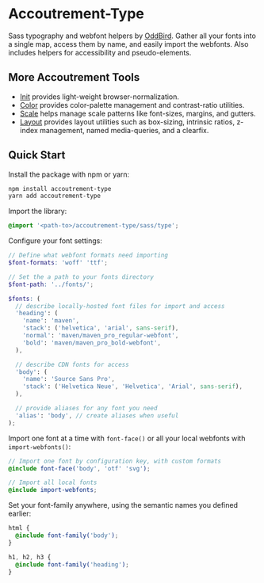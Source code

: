 Accoutrement-Type
=================

Sass typography and webfont helpers
by [OddBird][oddbird].
Gather all your fonts into a single map,
access them by name,
and easily import the webfonts.
Also includes helpers for accessibility
and pseudo-elements.

[oddbird]: http://oddbird.net/


More Accoutrement Tools
-----------------------

- [Init](http://oddbird.net/accoutrement-init/)
  provides light-weight browser-normalization.
- [Color](http://oddbird.net/accoutrement-color/)
  provides color-palette management and contrast-ratio utilities.
- [Scale](http://oddbird.net/accoutrement-scale/)
  helps manage scale patterns like font-sizes, margins, and gutters.
- [Layout](http://oddbird.net/accoutrement-layout/)
  provides layout utilities such as
  box-sizing, intrinsic ratios, z-index management,
  named media-queries, and a clearfix.


Quick Start
-----------

Install the package with npm or yarn:

```bash
npm install accoutrement-type
yarn add accoutrement-type
```

Import the library:

```scss
@import '<path-to>/accoutrement-type/sass/type';
```

Configure your font settings:

```scss
// Define what webfont formats need importing
$font-formats: 'woff' 'ttf';

// Set the a path to your fonts directory
$font-path: '../fonts/';

$fonts: (
  // describe locally-hosted font files for import and access
  'heading': (
    'name': 'maven',
    'stack': ('helvetica', 'arial', sans-serif),
    'normal': 'maven/maven_pro_regular-webfont',
    'bold': 'maven/maven_pro_bold-webfont',
  ),

  // describe CDN fonts for access
  'body': (
    'name': 'Source Sans Pro',
    'stack': ('Helvetica Neue', 'Helvetica', 'Arial', sans-serif),
  ),

  // provide aliases for any font you need
  'alias': 'body', // create aliases when useful
);
```

Import one font at a time with `font-face()`
or all your local webfonts with `import-webfonts()`:

```scss
// Import one font by configuration key, with custom formats
@include font-face('body', 'otf' 'svg');

// Import all local fonts
@include import-webfonts;
```

Set your font-family anywhere,
using the semantic names you defined earlier:

```scss
html {
  @include font-family('body');
}

h1, h2, h3 {
  @include font-family('heading');
}
```
